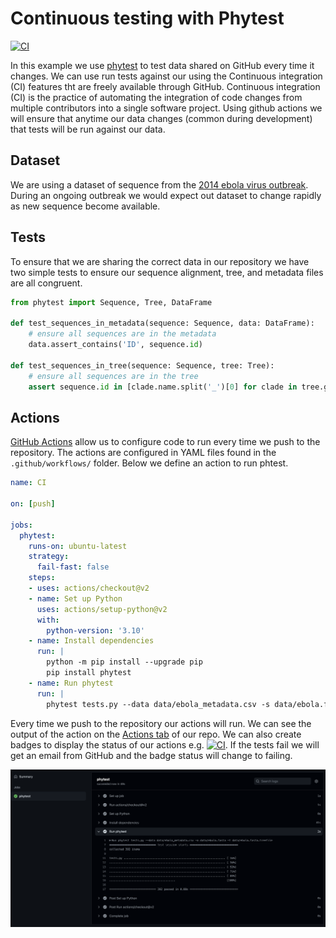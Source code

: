 # Continuous testing with Phytest

[![CI](https://github.com/phytest-devs/phytest-continuous-testing-example/actions/workflows/CI.yaml/badge.svg)](https://github.com/phytest-devs/phytest-continuous-testing-example/actions/workflows/CI.yaml)

In this example we use [phytest](https://github.com/phytest-devs/phytest) to test data shared on GitHub every time it changes. We can use run tests against our using the Continuous integration (CI) features tht are freely available through GitHub. Continuous integration (CI) is the practice of automating the integration of code changes from multiple contributors into a single software project. Using github actions we will ensure that anytime our data changes (common during development) that tests will be run against our data.


## Dataset 

We are using a dataset of sequence from the [2014 ebola virus outbreak](). During an ongoing outbreak we would expect out dataset to change rapidly as new sequence become available. 

## Tests

To ensure that we are sharing the correct data in our repository we have two simple tests to ensure our sequence alignment, tree, and metadata files are all congruent. 

```Python
from phytest import Sequence, Tree, DataFrame

def test_sequences_in_metadata(sequence: Sequence, data: DataFrame):
    # ensure all sequences are in the metadata
    data.assert_contains('ID', sequence.id)

def test_sequences_in_tree(sequence: Sequence, tree: Tree):
    # ensure all sequences are in the tree
    assert sequence.id in [clade.name.split('_')[0] for clade in tree.get_terminals()]
```

## Actions

[GitHub Actions](https://github.com/features/actions) allow us to configure code to run every time we push to the repository. The actions are configured in YAML files found in the `.github/workflows/` folder. Below we define an action to run phtest. 

```yaml
name: CI

on: [push]

jobs:
  phytest:
    runs-on: ubuntu-latest
    strategy:
      fail-fast: false
    steps:
    - uses: actions/checkout@v2
    - name: Set up Python
      uses: actions/setup-python@v2
      with:
        python-version: '3.10'
    - name: Install dependencies
      run: |
        python -m pip install --upgrade pip
        pip install phytest
    - name: Run phytest
      run: |
        phytest tests.py --data data/ebola_metadata.csv -s data/ebola.fasta -t data/ebola.fasta.treefile
```

Every time we push to the repository our actions will run. We can see the output of the action on the [Actions tab](https://github.com/phytest-devs/phytest-continuous-testing-example/actions) of our repo. We can also create badges to display the status of our actions e.g. [![CI](https://github.com/phytest-devs/phytest-continuous-testing-example/actions/workflows/CI.yaml/badge.svg)](https://github.com/phytest-devs/phytest-continuous-testing-example/actions/workflows/CI.yaml). If the tests fail we will get an email from GitHub and the badge status will change to failing. 

![](images/actions.png)
